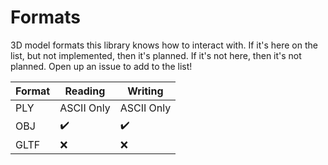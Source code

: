 # Formats

3D model formats this library knows how to interact with. If it's here on the list, but not implemented, then it's planned. If it's not here, then it's not planned. Open up an issue to add to the list!

| Format | Reading    | Writing    |
| ------ | ---------- | ---------- |
| PLY    | ASCII Only | ASCII Only |
| OBJ    | ✔️         | ✔️         |
| GLTF   | ❌         | ❌         |
